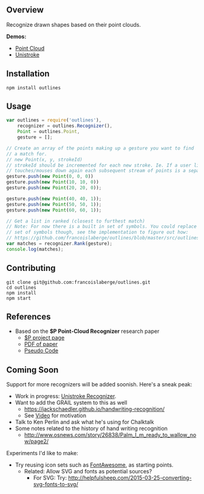 ## Overview
Recognize drawn shapes based on their point clouds.

**Demos:**
 - [Point Cloud](http://francoislaberge.com/outlines/point-cloud/)
 - [Unistroke](http://francoislaberge.com/outlines/unistroke/)

## Installation

    npm install outlines

## Usage

```js
var outlines = require('outlines'),
    recognizer = outlines.Recognizer(),
    Point = outlines.Point,
    gesture = [];

// Create an array of the points making up a gesture you want to find
// a match for.
// new Point(x, y, strokeId)
// strokeId should be incremented for each new stroke. Ie. If a user lifts and
// touches/mouses down again each subsequent stream of points is a separate stroke
gesture.push(new Point(0, 0, 0))
gesture.push(new Point(10, 10, 0))
gesture.push(new Point(20, 20, 0));

gesture.push(new Point(40, 40, 1));
gesture.push(new Point(50, 50, 1));
gesture.push(new Point(60, 60, 1));

// Get a list in ranked (closest to furthest match)
// Note: For now there is a built in set of symbols. You could replace a recognizers
// set of symbols though, see the implementation to figure out how:
// https://github.com/francoislaberge/outlines/blob/master/src/outlines.js#L107-L152
var matches = recognizer.Rank(gesture);
console.log(matches);
```

## Contributing

```
git clone git@github.com:francoislaberge/outlines.git
cd outlines
npm install
npm start
```

## References
  - Based on the **$P Point-Cloud Recognizer** research paper
    - [$P project page](http://depts.washington.edu/aimgroup/proj/dollar/pdollar.html)
    - [PDF of paper](http://faculty.washington.edu/wobbrock/pubs/icmi-12.pdf)
    - [Pseudo Code](http://depts.washington.edu/aimgroup/proj/dollar/pdollar.pdf)

## Coming Soon
Support for more recognizers will be added soonish. Here's a sneak peak:
  - Work in progress: [Unistroke Recognizer](http://francoislaberge.com/outlines/unistroke/).
  - Want to add the GRAIL system to this as well
    - https://jackschaedler.github.io/handwriting-recognition/
    - See [Video](https://www.youtube.com/watch?v=p2LZLYcu_JY&feature=youtu.be&t=24m30s) for motivation
  - Talk to Ken Perlin and ask what he's using for Chalktalk
  - Some notes related to the history of hand writing recognition
    - http://www.osnews.com/story/26838/Palm_I_m_ready_to_wallow_now/page2/

Experiments I'd like to make:
  - Try reusing icon sets such as [FontAwesome](http://fontawesome.io/icons/), as starting points.
    - Related: Allow SVG and fonts as potential sources?
        - For SVG: Try: http://helpfulsheep.com/2015-03-25-converting-svg-fonts-to-svg/
